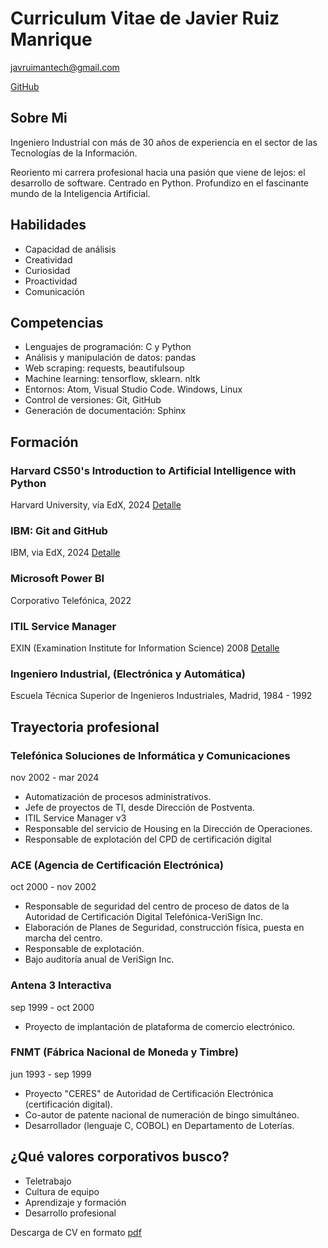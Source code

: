 <link rel="stylesheet" href="css/styles2.css">

# Curriculum Vitae de Javier Ruiz Manrique

javruimantech@gmail.com

[GitHub](https://github.com/javrui)

## Sobre Mi

Ingeniero Industrial con más de 30 años de experiencia en el sector de las Tecnologías de la Información.

Reoriento mi carrera profesional hacia una pasión que viene de lejos: el desarrollo de software. Centrado en Python. Profundizo en el fascinante mundo de la Inteligencia Artificial.


## Habilidades

- Capacidad de análisis
- Creatividad
- Curiosidad
- Proactividad
- Comunicación

## Competencias

- Lenguajes de programación: C y Python
- Análisis y manipulación de datos: pandas
- Web scraping: requests, beautifulsoup
- Machine learning: tensorflow, sklearn. nltk
- Entornos: Atom, Visual Studio Code. Windows, Linux
- Control de versiones: Git, GitHub
- Generación de documentación: Sphinx

## Formación

### Harvard CS50's Introduction to Artificial Intelligence with Python
Harvard University, vía EdX, 2024 [Detalle](formacion_CS50AI.md)

### IBM: Git and GitHub
IBM, via EdX, 2024 [Detalle](formacion_IBM.md)

### Microsoft Power BI
Corporativo Telefónica, 2022

### ITIL Service Manager
EXIN (Examination Institute for Information Science) 2008 [Detalle](ITIL_SM)

### Ingeniero Industrial, (Electrónica y Automática)
Escuela Técnica Superior de Ingenieros Industriales, Madrid, 1984 - 1992

## Trayectoria profesional

### Telefónica Soluciones de Informática y Comunicaciones
nov 2002 - mar 2024

- Automatización de procesos administrativos.
- Jefe de proyectos de TI, desde Dirección de Postventa.
- ITIL Service Manager v3
- Responsable del servicio de Housing en la Dirección de Operaciones.
- Responsable de explotación del CPD de certificación digital

### ACE (Agencia de Certificación Electrónica)
oct 2000 - nov 2002

- Responsable de seguridad del centro de proceso de datos de la Autoridad de Certificación Digital Telefónica-VeriSign Inc.
- Elaboración de Planes de Seguridad, construcción física, puesta en marcha del centro.
- Responsable de explotación.
- Bajo auditoría anual de VeriSign Inc.

### Antena 3 Interactiva
sep 1999 - oct 2000

- Proyecto de implantación de plataforma de comercio electrónico.

### FNMT (Fábrica Nacional de Moneda y Timbre)
jun 1993 - sep 1999

- Proyecto "CERES" de Autoridad de Certificación Electrónica (certificación digital).
- Co-autor de patente nacional de numeración de bingo simultáneo.
- Desarrollador (lenguaje C, COBOL) en Departamento de Loterías.

## ¿Qué valores corporativos busco?

- Teletrabajo
- Cultura de equipo
- Aprendizaje y formación
- Desarrollo profesional

Descarga de CV en formato [pdf](CV.pdf)